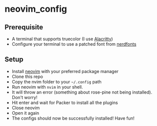 # neovim_config

## Prerequisite

- A terminal that supports truecolor (I use [Alacritty](https://alacritty.org/))
- Configure your terminal to use a patched font from [nerdfonts](https://www.nerdfonts.com/font-downloads)

## Setup

- Install [neovim](https://neovim.io) with your preferred package manager
- Clone this repo
- Copy the nvim folder to your `~/.config` path
- Run neovim with `nvim` in your shell.
- It will throw an error (something about rose-pine not being installed). Don't worry!
- Hit enter and wait for Packer to install all the plugins
- Close neovim
- Open it again
- The configs should now be successfully installed! Have fun!

